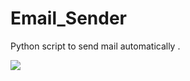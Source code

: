 # Email_Sender
Python script to send mail  automatically .

![](https://d1hoh05jeo8jse.cloudfront.net/media/google/gmail-icon.jpg)
